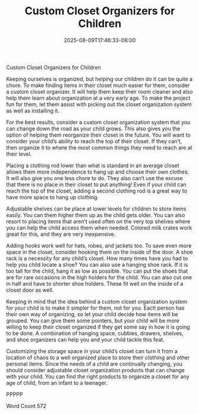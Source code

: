 ﻿---
title: "Custom Closet Organizers for Children"
date: 2025-08-09T17:46:33-08:00
description: "Closet Organizers txt Tips for Web Success"
featured_image: "/images/Closet Organizers txt.jpg"
tags: ["Closet Organizers txt"]
---

Custom Closet Organizers for Children

Keeping ourselves is organized, but helping our children do it can be quite a chore. To make finding items in their closet much easier for them, consider a custom closet organizer. It will help them keep their room cleaner and also help them learn about organization at a very early age. To make the project fun for them, let them assist with picking out the closet organization system as well as installing it. 

For the best results, consider a custom closet organization system that you can change down the road as your child grows. This also gives you the option of helping them reorganize their closet in the future. You will want to consider your child’s ability to reach the top of their closet. If they can’t, then organize it to where the most common things they need to reach are at their level.

Placing a clothing rod lower than what is standard in an average closet allows them more independence to hang up and choose their own clothes. It will also give you one less chore to do. They also can’t use the excuse that there is no place in their closet to put anything! Even if your child can reach the top of the closet, adding a second clothing rod is a great way to have more space to hang up clothing. 

Adjustable shelves can be place at lower levels for children to store items easily. You can them higher them up as the child gets older. You can also resort to placing items that aren’t used often on the very top shelves where you can help the child access them when needed. Colored milk crates work great for this, and they are very inexpensive.

Adding hooks work well for hats, robes, and jackets too. To save even more space in the closet, consider hooking them on the inside of the door. A shoe rack is a necessity for any child’s closet. How many times have you had to help you child locate a shoe? You can also use a hanging shoe rack. If it is too tall for the child, hang it as low as possible. You can put the shoes that are for rare occasions in the high holders for the child. You can also cut one in half and have to shorter shoe holders. These fit well on the inside of a closet door as well. 

Keeping in mind that the idea behind a custom closet organization system for your child is to make it simpler for them, not for you. Each person has their own way of organizing, so let your child decide how items will be grouped. You can give them some pointers, but your child will be more willing to keep their closet organized if they get some say in how it is going to be done. A combination of hanging space, cubbies, drawers, shelves, and shoe organizers can help you and your child tackle this feat. 

Customizing the storage space in your child’s closet can turn it from a location of chaos to a well organized place to store their clothing and other personal items. Since the needs of a child are continually changing, you should consider adjustable closet organization products that can change with your child. You can find the right products to organize a closet for any age of child, from an infant to a teenager.  

PPPPP

Word Count 572



